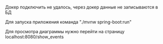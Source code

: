 Докер подключить не удалось, через докер данные не записываются в БД

Для запуска приложения команда "./mvnw spring-boot:run"

Для просмотра диаграммы нужно перейти на страницу localhost:8080/show_events
